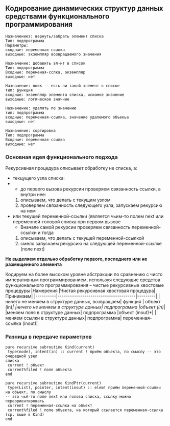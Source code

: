 ## Кодирование динамических структур данных средствами функционального программирования

```
Назначениеэ: вернуть/забрать элемент списка
Тип: подпрограмма
Параметры:
входные: переменная-ссылка
выходные: экземпляр возвращаемого значения

Назначение: добавить эл-нт в список
Тип: подпрограмма
Входные: переменая-сслка, экземпляр
выходные: нет

Назначение: поик -- есть ли таклй элемент в списке
тип: функция
входные: экземпляр элемента списка, искомое значение
выходные: логическое значние

Назначение: удалять по значению
тип: подпрограмма
входные: переменная-ссылка, значение удалемого объекьа
выходные: нет

Назначение: сортировка
Тип: подпрограмма
Входные: переменная-ссылка
выходные: нет
```

### Основная идея функционального подхода
Рекурсивная процедура описывает обработку не списка, а:
- текцущего узла списка:
 - - до первого вызова рекурсии проверяем связанность ссылки, а внутри нее:
   1) описываем, что делать с текущим узлом
   2)  проверяем связанность следующего узла, запускаем рекурсию на нем
- или текущей переменной-ссылки (является чьим-то полем next или переменной-головой списка при первом вызове
  - Вначале самой рекурсии проверяем связанность переменной-ссылки и тогда
   1) описываем, что делать с текущей переменной-ссылкой
   2) смело запускаем рекурсию на следующей переменной-ссылке (поле next)

**Не выделяем отдельно обработку первого, последнего или не размещенного элемента**

Кодируем на более высоком уровне абстракции по сравнению с
чисто императивным программированием, используя следующие
средства функционального программирования – чистые
рекурсивные хвостовые процедуры
|Намерения |Чистая рекурсивная хвостовая процедура|Принимаем|
|----------|--------------------------------------|---------|
|ничего не меняем в структуре данных, возвращаем| функция | объект (in)*|
|ничего не меняем в структуре данных| подпрограмма |объект (in)*|
|меняем поля в структуре данных| подпрограмма |объект (inout)*|
|меняем ссылки в структуре данных| подпрограмма| переменная-ссылка (inout)|
### Разница в передаче параметров
```
pure recursive subroutine Kind(current)
 type(node), intent(in) :: current ! приём объекта, по смыслу -- это очередной узел
списка
 current ! объект
 current%filed ! поле объекта
end

pure recursive subroutine KindPtr(current)
 type(List), pointer, intent(inout) :: elem! приём переменной-ссылки на объект, по смыслу
-- это чьё-то поле next или голова списка, ссылку можно переориентировать
 current ! переменная-ссылка на объект
 current%filed ! поле объекта, на который ссылается переменная-ссылка (ср. выше в Kind)
end
```

